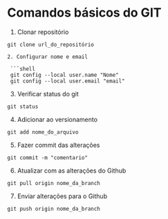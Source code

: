 # Comandos básicos do GIT

1. Clonar repositório

 ```shell
 git clone url_do_repositório

 2. Configurar nome e email

  ```shell
  git config --local user.name "Nome"
  git config --local user.email "email" 
```
3. Verificar status do git
```shell
git status
```

4. Adicionar ao versionamento
```shell
git add nome_do_arquivo
```
5. Fazer commit das alterações
```shell
git commit -m "comentario"
```
6. Atualizar com as alterações do Github
```shell
git pull origin nome_da_branch
```
7. Enviar alterações para o Github
```shell
git push origin nome_da_branch
```